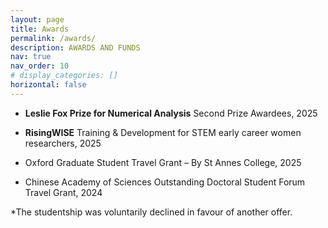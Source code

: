 ```yaml
---
layout: page
title: Awards
permalink: /awards/
description: AWARDS AND FUNDS
nav: true
nav_order: 10
# display_categories: []
horizontal: false
---
```

- **Leslie Fox Prize for Numerical Analysis** Second Prize Awardees, 2025
  
- **RisingWISE** Training & Development for STEM early career women researchers, 2025

- Oxford Graduate Student Travel Grant – By St Annes College, 2025

- Chinese Academy of Sciences Outstanding Doctoral Student Forum Travel Grant, 2024


*The studentship was voluntarily declined in favour of another offer.

